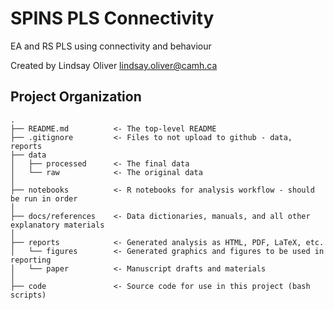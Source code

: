 SPINS PLS Connectivity
===============================================

EA and RS PLS using connectivity and behaviour

Created by Lindsay Oliver lindsay.oliver@camh.ca



Project Organization
-----------------------------------

    .
    ├── README.md          <- The top-level README
    ├── .gitignore         <- Files to not upload to github - data, reports
    ├── data
    │   ├── processed      <- The final data
    │   └── raw            <- The original data
    │
    ├── notebooks          <- R notebooks for analysis workflow - should be run in order
    │
    ├── docs/references    <- Data dictionaries, manuals, and all other explanatory materials
    │
    ├── reports            <- Generated analysis as HTML, PDF, LaTeX, etc.
    │   └── figures        <- Generated graphics and figures to be used in reporting
    │   └── paper          <- Manuscript drafts and materials
    │
    ├── code               <- Source code for use in this project (bash scripts)
